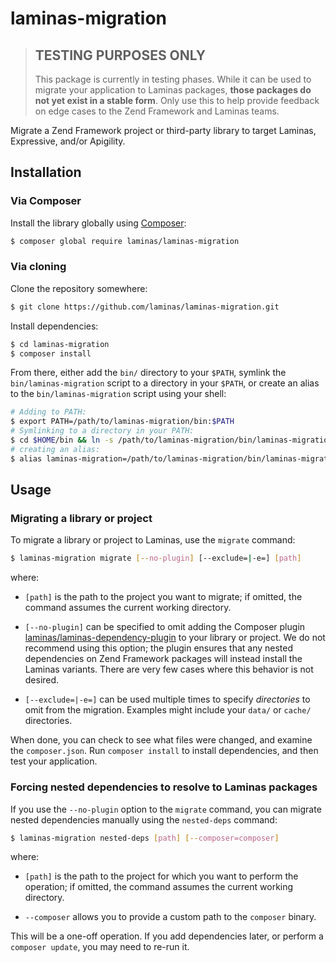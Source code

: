 # laminas-migration

> ## TESTING PURPOSES ONLY
>
> This package is currently in testing phases. While it can be used to migrate
> your application to Laminas packages, **those packages do not yet exist in a
> stable form**. Only use this to help provide feedback on edge cases to the
> Zend Framework and Laminas teams.

Migrate a Zend Framework project or third-party library to target
Laminas, Expressive, and/or Apigility.

## Installation

### Via Composer

Install the library globally using [Composer](https://getcomposer.org):

```bash
$ composer global require laminas/laminas-migration
```

### Via cloning

Clone the repository somewhere:

```bash
$ git clone https://github.com/laminas/laminas-migration.git
```

Install dependencies:

```bash
$ cd laminas-migration
$ composer install
```

From there, either add the `bin/` directory to your `$PATH`, symlink the
`bin/laminas-migration` script to a directory in your `$PATH`, or create an
alias to the `bin/laminas-migration` script using your shell:

```bash
# Adding to PATH:
$ export PATH=/path/to/laminas-migration/bin:$PATH
# Symlinking to a directory in your PATH:
$ cd $HOME/bin && ln -s /path/to/laminas-migration/bin/laminas-migration .
# creating an alias:
$ alias laminas-migration=/path/to/laminas-migration/bin/laminas-migration
```

## Usage

### Migrating a library or project

To migrate a library or project to Laminas, use the `migrate` command:

```bash
$ laminas-migration migrate [--no-plugin] [--exclude=|-e=] [path]
```

where:

- `[path]` is the path to the project you want to migrate; if omitted, the
  command assumes the current working directory.

- `[--no-plugin]` can be specified to omit adding the Composer plugin
  [laminas/laminas-dependency-plugin](https://github.com/laminas/laminas-dependency-plugin)
  to your library or project. We do not recommend using this option; the plugin
  ensures that any nested dependencies on Zend Framework packages will instead
  install the Laminas variants. There are very few cases where this behavior is
  not desired.

- `[--exclude=|-e=]` can be used multiple times to specify _directories_ to omit
  from the migration. Examples might include your `data/` or `cache/`
  directories.

When done, you can check to see what files were changed, and examine the
`composer.json`. Run `composer install` to install dependencies, and then test
your application.

### Forcing nested dependencies to resolve to Laminas packages

If you use the `--no-plugin` option to the `migrate` command, you can migrate
nested dependencies manually using the `nested-deps` command:

```bash
$ laminas-migration nested-deps [path] [--composer=composer]
```

where:

- `[path]` is the path to the project for which you want to perform the
  operation; if omitted, the command assumes the current working directory.

- `--composer` allows you to provide a custom path to the `composer` binary.

This will be a one-off operation. If you add dependencies later, or perform a
`composer update`, you may need to re-run it.
